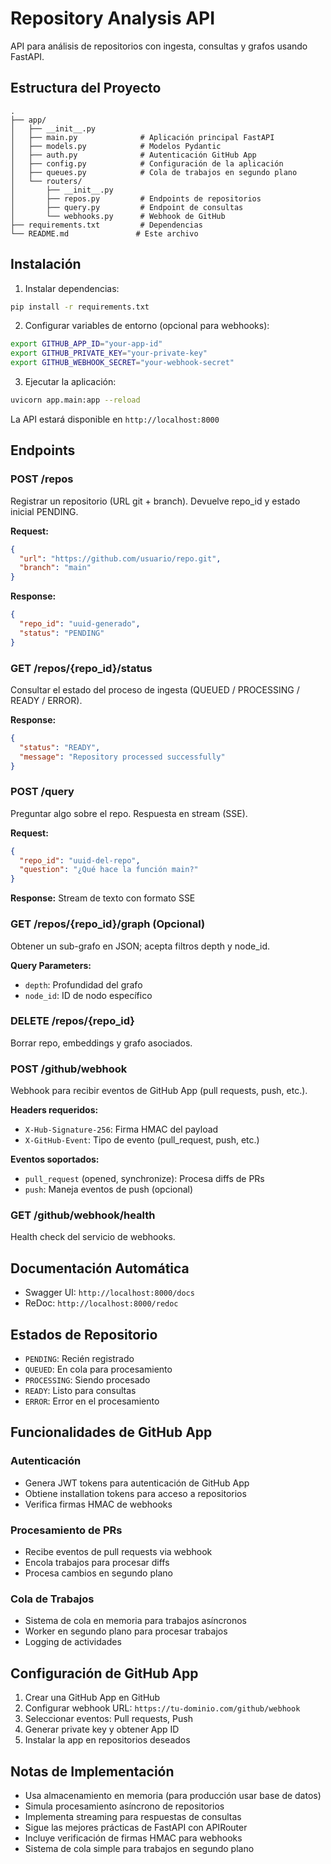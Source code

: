 # Repository Analysis API

API para análisis de repositorios con ingesta, consultas y grafos usando FastAPI.

## Estructura del Proyecto

```
.
├── app/
│   ├── __init__.py
│   ├── main.py              # Aplicación principal FastAPI
│   ├── models.py            # Modelos Pydantic
│   ├── auth.py              # Autenticación GitHub App
│   ├── config.py            # Configuración de la aplicación
│   ├── queues.py            # Cola de trabajos en segundo plano
│   └── routers/
│       ├── __init__.py
│       ├── repos.py         # Endpoints de repositorios
│       ├── query.py         # Endpoint de consultas
│       └── webhooks.py      # Webhook de GitHub
├── requirements.txt         # Dependencias
└── README.md               # Este archivo
```

## Instalación

1. Instalar dependencias:
```bash
pip install -r requirements.txt
```

2. Configurar variables de entorno (opcional para webhooks):
```bash
export GITHUB_APP_ID="your-app-id"
export GITHUB_PRIVATE_KEY="your-private-key"
export GITHUB_WEBHOOK_SECRET="your-webhook-secret"
```

3. Ejecutar la aplicación:
```bash
uvicorn app.main:app --reload
```

La API estará disponible en `http://localhost:8000`

## Endpoints

### POST /repos
Registrar un repositorio (URL git + branch). Devuelve repo_id y estado inicial PENDING.

**Request:**
```json
{
  "url": "https://github.com/usuario/repo.git",
  "branch": "main"
}
```

**Response:**
```json
{
  "repo_id": "uuid-generado",
  "status": "PENDING"
}
```

### GET /repos/{repo_id}/status
Consultar el estado del proceso de ingesta (QUEUED / PROCESSING / READY / ERROR).

**Response:**
```json
{
  "status": "READY",
  "message": "Repository processed successfully"
}
```

### POST /query
Preguntar algo sobre el repo. Respuesta en stream (SSE).

**Request:**
```json
{
  "repo_id": "uuid-del-repo",
  "question": "¿Qué hace la función main?"
}
```

**Response:** Stream de texto con formato SSE

### GET /repos/{repo_id}/graph (Opcional)
Obtener un sub-grafo en JSON; acepta filtros depth y node_id.

**Query Parameters:**
- `depth`: Profundidad del grafo
- `node_id`: ID de nodo específico

### DELETE /repos/{repo_id}
Borrar repo, embeddings y grafo asociados.

### POST /github/webhook
Webhook para recibir eventos de GitHub App (pull requests, push, etc.).

**Headers requeridos:**
- `X-Hub-Signature-256`: Firma HMAC del payload
- `X-GitHub-Event`: Tipo de evento (pull_request, push, etc.)

**Eventos soportados:**
- `pull_request` (opened, synchronize): Procesa diffs de PRs
- `push`: Maneja eventos de push (opcional)

### GET /github/webhook/health
Health check del servicio de webhooks.

## Documentación Automática

- Swagger UI: `http://localhost:8000/docs`
- ReDoc: `http://localhost:8000/redoc`

## Estados de Repositorio

- `PENDING`: Recién registrado
- `QUEUED`: En cola para procesamiento
- `PROCESSING`: Siendo procesado
- `READY`: Listo para consultas
- `ERROR`: Error en el procesamiento

## Funcionalidades de GitHub App

### Autenticación
- Genera JWT tokens para autenticación de GitHub App
- Obtiene installation tokens para acceso a repositorios
- Verifica firmas HMAC de webhooks

### Procesamiento de PRs
- Recibe eventos de pull requests via webhook
- Encola trabajos para procesar diffs
- Procesa cambios en segundo plano

### Cola de Trabajos
- Sistema de cola en memoria para trabajos asíncronos
- Worker en segundo plano para procesar trabajos
- Logging de actividades

## Configuración de GitHub App

1. Crear una GitHub App en GitHub
2. Configurar webhook URL: `https://tu-dominio.com/github/webhook`
3. Seleccionar eventos: Pull requests, Push
4. Generar private key y obtener App ID
5. Instalar la app en repositorios deseados

## Notas de Implementación

- Usa almacenamiento en memoria (para producción usar base de datos)
- Simula procesamiento asíncrono de repositorios
- Implementa streaming para respuestas de consultas
- Sigue las mejores prácticas de FastAPI con APIRouter
- Incluye verificación de firmas HMAC para webhooks
- Sistema de cola simple para trabajos en segundo plano